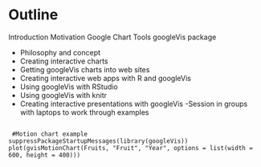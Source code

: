 Outline
==============================
Introduction
Motivation
Google Chart Tools
googleVis package
- Philosophy and concept
- Creating interactive charts
- Getting googleVis charts into web sites
- Creating interactive web apps with R and googleVis
- Using googleVis with RStudio
- Using googleVis with knitr
- Creating interactive presentations with googleVis
 -Session in groups with laptops to work through examples
 
<pre><code> 
 #Motion chart example
suppressPackageStartupMessages(library(googleVis))
plot(gvisMotionChart(Fruits, "Fruit", "Year", options = list(width = 600, height = 400)))
</code></pre>
